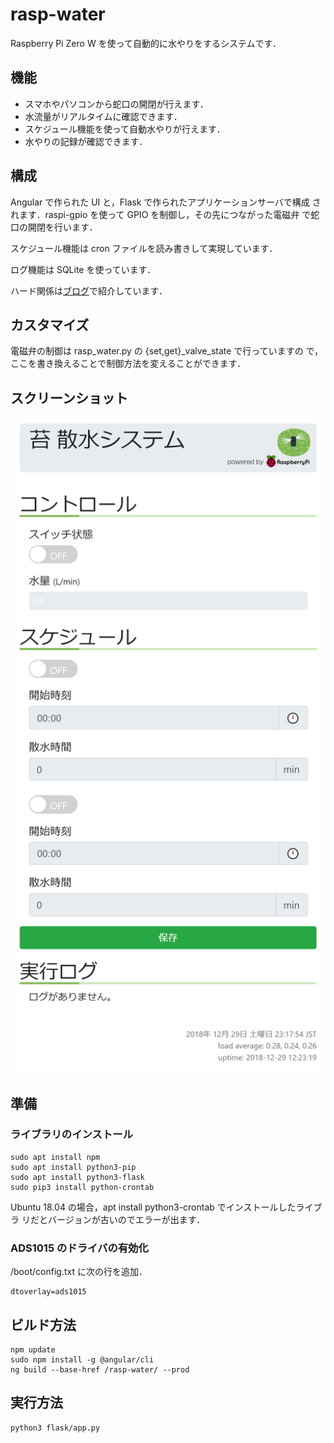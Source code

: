 # rasp-water

Raspberry Pi Zero W を使って自動的に水やりをするシステムです．

## 機能

- スマホやパソコンから蛇口の開閉が行えます．
- 水流量がリアルタイムに確認できます．
- スケジュール機能を使って自動水やりが行えます．
- 水やりの記録が確認できます．

## 構成

Angular で作られた UI と，Flask で作られたアプリケーションサーバで構成
されます．raspi-gpio を使って GPIO を制御し，その先につながった電磁弁
で蛇口の開閉を行います．

スケジュール機能は cron ファイルを読み書きして実現しています．

ログ機能は SQLite を使っています．

ハード関係は[ブログ](https://rabbit-note.com/2018/12/31/raspberry-pi-watering-system-hard/)で紹介しています．

## カスタマイズ

電磁弁の制御は rasp_water.py の {set,get}_valve_state で行っていますの
で，ここを書き換えることで制御方法を変えることができます．

## スクリーンショット

<img src="screenshot.png" width="777">

## 準備

### ライブラリのインストール

```bash:bash
sudo apt install npm
sudo apt install python3-pip
sudo apt install python3-flask
sudo pip3 install python-crontab
```

Ubuntu 18.04 の場合，apt install python3-crontab でインストールしたライブラ
リだとバージョンが古いのでエラーが出ます．

### ADS1015 のドライバの有効化

/boot/config.txt に次の行を追加．

```bash:bash
dtoverlay=ads1015
```

## ビルド方法

```bash:bash
npm update
sudo npm install -g @angular/cli
ng build --base-href /rasp-water/ --prod
```

## 実行方法

```bash:bash
python3 flask/app.py
```

